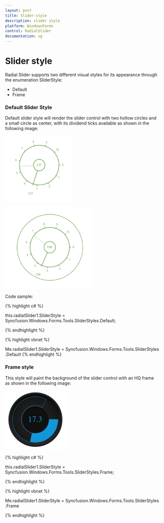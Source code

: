 ```yaml
---
layout: post
title: Slider-style
description: slider style
platform: WindowsForms
control: RadialSlider 
documentation: ug
---
```


# Slider style

Radial Slider supports two different visual styles for its appearance through the enumeration SliderStyle: 

* Default
* Frame

### Default Slider Style

Default slider style will render the slider control with two hollow circles and a small circle as center, with its dividend ticks available as shown in the following image:

![](Slider-style_images/Slider-style_img1.png)



![](Slider-style_images/Slider-style_img2.png)



Code sample:

{% highlight c# %}

this.radialSlider1.SliderStyle = Syncfusion.Windows.Forms.Tools.SliderStyles.Default;

{% endhighlight %}



{% highlight vbnet %}

Me.radialSlider1.SliderStyle = Syncfusion.Windows.Forms.Tools.SliderStyles.Default
{% endhighlight %}


### Frame style

This style will paint the background of the slider control with an HQ frame as shown in the following image:

![](Slider-style_images/Slider-style_img3.png)



{% highlight c# %}

   this.radialSlider1.SliderStyle = Syncfusion.Windows.Forms.Tools.SliderStyles.Frame;

{% endhighlight %}





{% highlight vbnet %}

 Me.radialSlider1.SliderStyle = Syncfusion.Windows.Forms.Tools.SliderStyles.Frame

{% endhighlight %}



